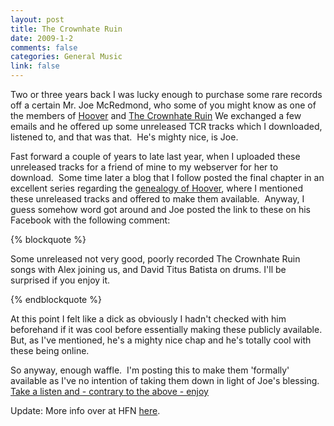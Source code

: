 ```yaml
---
layout: post
title: The Crownhate Ruin
date: 2009-1-2
comments: false
categories: General Music
link: false
---
```


Two or three years back I was lucky enough to purchase some rare records off a
certain Mr. Joe McRedmond, who some of you might know as one of the members of
[Hoover](http://www.dischord.com/band/hoover) and [The Crownhate Ruin](http://www.dischord.com/band/crownhate-ruin) We exchanged a few emails
and he offered up some unreleased TCR tracks which I downloaded, listened to,
and that was that.  He's mighty nice, is Joe.

Fast forward a couple of years to late last year, when I uploaded these
unreleased tracks for a friend of mine to my webserver for her to download. 
Some time later a blog that I follow posted the final chapter in an excellent
series regarding the [genealogy of Hoover](http://hardcorefornerds.blogspot.com/search/label/Hoover%20Genealogy%20Project), where I mentioned these unreleased
tracks and offered to make them available.  Anyway, I guess somehow word got
around and Joe posted the link to these on his Facebook with the following
comment: 

{% blockquote %} 

Some unreleased not very good, poorly recorded The Crownhate Ruin songs with Alex joining us, and David Titus Batista on drums. I'll be surprised if you enjoy it.

{% endblockquote %}

At this point I felt like a dick as obviously I hadn't checked with him
beforehand if it was cool before essentially making these publicly available. 
But, as I've mentioned, he's a mighty nice chap and he's totally cool with
these being online.

So anyway, enough waffle.  I'm posting this to make them 'formally' available
as I've no intention of taking them down in light of Joe's blessing.
[Take a listen and - contrary to the above - enjoy](http://dischord.org/misc/music/tcr/Unreleased%2c%20with%20Alex/)

Update: More info over at HFN [here](http://hardcorefornerds.blogspot.com/2009/01/joseph-mcredmond-interview-tcr.html).

